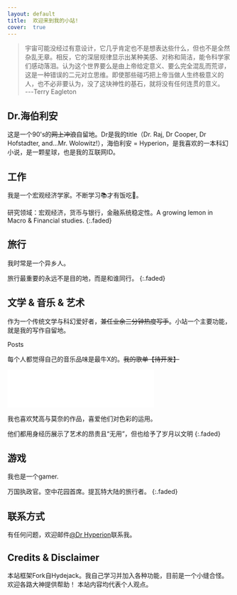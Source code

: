 ```yaml
---
layout: default
title:  欢迎来到我的小站!
cover:  true
---
```


> 宇宙可能没经过有意设计，它几乎肯定也不是想表达些什么，但也不是全然杂乱无章。相反，它的深层规律显示出某种美感、对称和简洁，能令科学家们感动落泪。认为这个世界要么是由上帝给定意义、要么完全混乱而荒谬，这是一种错误的二元对立思维。即使那些碰巧把上帝当做人生终极意义的人，也不必非要认为，没了这块神性的基石，就将没有任何连贯的意义。   
---Terry Eagleton


## Dr.海伯利安
这是一个90's的<del>网上冲浪</del>自留地。Dr是我的title（Dr. Raj, Dr Cooper, Dr Hofstadter, and...Mr. Wolowitz!），海伯利安 = Hyperion，是我喜欢的一本科幻小说，是一颗星球，也是我的互联网ID。

  
## 工作
我是一个宏观经济学家。不断学习📚才有饭吃🍚。

  
研究领域：宏观经济，货币与银行，金融系统稳定性。A growing lemon in Macro & Financial studies.
{:.faded}

  

## 旅行
我时常是一个异乡人。

旅行最重要的永远不是目的地，而是和谁同行。
{:.faded}

  

## 文学 & 音乐 & 艺术
作为一个传统文学与科幻爱好者，<del>兼任业余三分钟热度写手</del>。小站一个主要功能，就是我的写作自留地。

Posts

每个人都觉得自己的音乐品味是最牛X的。<del>我的歌单【待开发】</del>

  
<iframe frameborder="no" border="0" marginwidth="0" marginheight="0" width="330" height="86" src="//music.163.com/outchain/player?type=2&id=1470773578&auto=1&height=66"></iframe>

  
我也喜欢梵高与莫奈的作品，喜爱他们对色彩的运用。

  
他们都用身经历展示了艺术的昂贵且“无用”，但也给予了岁月以文明
{:.faded}

  
## 游戏
我也是一个gamer. 

  
万国执政官。空中花园首席。提瓦特大陆的旅行者。
{:.faded}


## 联系方式
有任何问题，欢迎邮件[@Dr Hyperion](mailto:yu.xiaoeconomics@gmail.com)联系我。

  
## Credits & Disclaimer
本站框架Fork自Hydejack。我自己学习并加入各种功能，目前是一个小缝合怪。欢迎各路大神提供帮助！
本站内容均代表个人观点。
